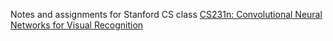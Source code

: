 Notes and assignments for Stanford CS class [CS231n: Convolutional Neural Networks for Visual Recognition](http://vision.stanford.edu/teaching/cs231n/)
